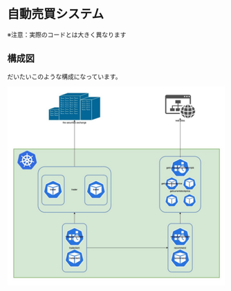 # 自動売買システム

※注意：実際のコードとは大きく異なります

## 構成図

だいたいこのような構成になっています。

![GitHub Logo](/images/system_trade_app.jpg)